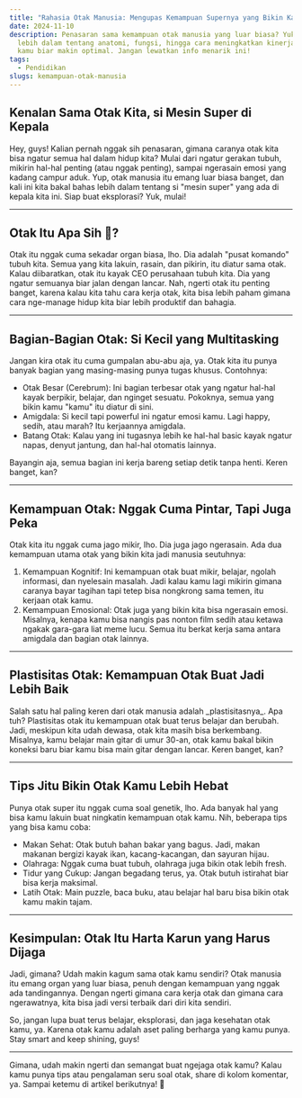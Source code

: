 ```yaml
---
title: "Rahasia Otak Manusia: Mengupas Kemampuan Supernya yang Bikin Kagum"
date: 2024-11-10
description: Penasaran sama kemampuan otak manusia yang luar biasa? Yuk, kenali
  lebih dalam tentang anatomi, fungsi, hingga cara meningkatkan kinerja otak
  kamu biar makin optimal. Jangan lewatkan info menarik ini!
tags:
  - Pendidikan
slugs: kemampuan-otak-manusia
---
```


## Kenalan Sama Otak Kita, si Mesin Super di Kepala

Hey, guys! Kalian pernah nggak sih penasaran, gimana caranya otak kita bisa ngatur semua hal dalam hidup kita? Mulai dari ngatur gerakan tubuh, mikirin hal-hal penting (atau nggak penting), sampai ngerasain emosi yang kadang campur aduk. Yup, otak manusia itu emang luar biasa banget, dan kali ini kita bakal bahas lebih dalam tentang si "mesin super" yang ada di kepala kita ini. Siap buat eksplorasi? Yuk, mulai!

---

## Otak Itu Apa Sih 🤔?

Otak itu nggak cuma sekadar organ biasa, lho. Dia adalah "pusat komando" tubuh kita. Semua yang kita lakuin, rasain, dan pikirin, itu diatur sama otak. Kalau diibaratkan, otak itu kayak CEO perusahaan tubuh kita. Dia yang ngatur semuanya biar jalan dengan lancar. Nah, ngerti otak itu penting banget, karena kalau kita tahu cara kerja otak, kita bisa lebih paham gimana cara nge-manage hidup kita biar lebih produktif dan bahagia.

---

## Bagian-Bagian Otak: Si Kecil yang Multitasking

Jangan kira otak itu cuma gumpalan abu-abu aja, ya. Otak kita itu punya banyak bagian yang masing-masing punya tugas khusus. Contohnya:

- Otak Besar (Cerebrum): Ini bagian terbesar otak yang ngatur hal-hal kayak berpikir, belajar, dan nginget sesuatu. Pokoknya, semua yang bikin kamu "kamu" itu diatur di sini.
- Amigdala: Si kecil tapi powerful ini ngatur emosi kamu. Lagi happy, sedih, atau marah? Itu kerjaannya amigdala.
- Batang Otak: Kalau yang ini tugasnya lebih ke hal-hal basic kayak ngatur napas, denyut jantung, dan hal-hal otomatis lainnya.

Bayangin aja, semua bagian ini kerja bareng setiap detik tanpa henti. Keren banget, kan?

---

## Kemampuan Otak: Nggak Cuma Pintar, Tapi Juga Peka

Otak kita itu nggak cuma jago mikir, lho. Dia juga jago ngerasain. Ada dua kemampuan utama otak yang bikin kita jadi manusia seutuhnya:

1. Kemampuan Kognitif: Ini kemampuan otak buat mikir, belajar, ngolah informasi, dan nyelesain masalah. Jadi kalau kamu lagi mikirin gimana caranya bayar tagihan tapi tetep bisa nongkrong sama temen, itu kerjaan otak kamu.
2. Kemampuan Emosional: Otak juga yang bikin kita bisa ngerasain emosi. Misalnya, kenapa kamu bisa nangis pas nonton film sedih atau ketawa ngakak gara-gara liat meme lucu. Semua itu berkat kerja sama antara amigdala dan bagian otak lainnya.

---

## Plastisitas Otak: Kemampuan Otak Buat Jadi Lebih Baik

Salah satu hal paling keren dari otak manusia adalah \_plastisitasnya\_. Apa tuh? Plastisitas otak itu kemampuan otak buat terus belajar dan berubah. Jadi, meskipun kita udah dewasa, otak kita masih bisa berkembang. Misalnya, kamu belajar main gitar di umur 30-an, otak kamu bakal bikin koneksi baru biar kamu bisa main gitar dengan lancar. Keren banget, kan?

---

## Tips Jitu Bikin Otak Kamu Lebih Hebat

Punya otak super itu nggak cuma soal genetik, lho. Ada banyak hal yang bisa kamu lakuin buat ningkatin kemampuan otak kamu. Nih, beberapa tips yang bisa kamu coba:

- Makan Sehat: Otak butuh bahan bakar yang bagus. Jadi, makan makanan bergizi kayak ikan, kacang-kacangan, dan sayuran hijau.
- Olahraga: Nggak cuma buat tubuh, olahraga juga bikin otak lebih fresh.
- Tidur yang Cukup: Jangan begadang terus, ya. Otak butuh istirahat biar bisa kerja maksimal.
- Latih Otak: Main puzzle, baca buku, atau belajar hal baru bisa bikin otak kamu makin tajam.

---

## Kesimpulan: Otak Itu Harta Karun yang Harus Dijaga

Jadi, gimana? Udah makin kagum sama otak kamu sendiri? Otak manusia itu emang organ yang luar biasa, penuh dengan kemampuan yang nggak ada tandingannya. Dengan ngerti gimana cara kerja otak dan gimana cara ngerawatnya, kita bisa jadi versi terbaik dari diri kita sendiri.

So, jangan lupa buat terus belajar, eksplorasi, dan jaga kesehatan otak kamu, ya. Karena otak kamu adalah aset paling berharga yang kamu punya. Stay smart and keep shining, guys!

---

Gimana, udah makin ngerti dan semangat buat ngejaga otak kamu? Kalau kamu punya tips atau pengalaman seru soal otak, share di kolom komentar, ya. Sampai ketemu di artikel berikutnya! 🚀
